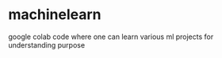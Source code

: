 # machinelearn
google colab code where one can learn various ml projects for understanding purpose 
